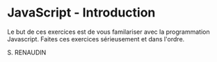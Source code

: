 # JavaScript - Introduction


Le but de ces exercices est de vous familariser avec la programmation Javascript. Faites ces exercices sérieusement et dans l'ordre.


S. RENAUDIN
